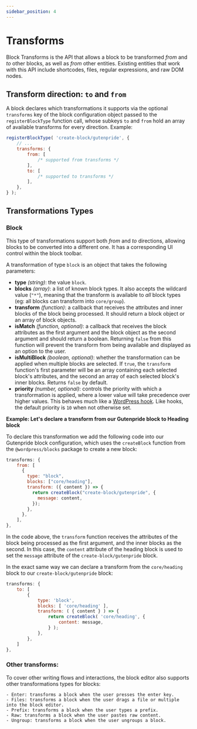 ```yaml
---
sidebar_position: 4
---
```


# Transforms

Block Transforms is the API that allows a block to be transformed _from_ and _to_ other blocks, as well as _from_ other entities. Existing entities that work with this API include shortcodes, files, regular expressions, and raw DOM nodes.

## Transform direction: `to` and `from`

A block declares which transformations it supports via the optional `transforms` key of the block configuration object passed to the `registerBlockType` function call, whose subkeys `to` and `from` hold an array of available transforms for every direction. Example:

```jsx
registerBlockType( 'create-block/gutenpride', {
	// ...
	transforms: {
		from: [
			/* supported from transforms */
		],
		to: [
			/* supported to transforms */
		],
	},
} );
```

## Transformations Types

### Block

This type of transformations support both _from_ and _to_ directions, allowing blocks to be converted into a different one. It has a corresponding UI control within the block toolbar.

A transformation of type `block` is an object that takes the following parameters:

-   **type** _(string)_: the value `block`.
-   **blocks** _(array)_: a list of known block types. It also accepts the wildcard value (`"*"`), meaning that the transform is available to _all_ block types (eg: all blocks can transform into `core/group`).
-   **transform** _(function)_: a callback that receives the attributes and inner blocks of the block being processed. It should return a block object or an array of block objects.
-   **isMatch** _(function, optional)_: a callback that receives the block attributes as the first argument and the block object as the second argument and should return a boolean. Returning `false` from this function will prevent the transform from being available and displayed as an option to the user.
-   **isMultiBlock** _(boolean, optional)_: whether the transformation can be applied when multiple blocks are selected. If `true`, the `transform` function's first parameter will be an array containing each selected block's attributes, and the second an array of each selected block's inner blocks. Returns `false` by default.
-   **priority** _(number, optional)_: controls the priority with which a transformation is applied, where a lower value will take precedence over higher values. This behaves much like a [WordPress hook](https://developer.wordpress.org/reference/#Hook_to_WordPress). Like hooks, the default priority is `10` when not otherwise set.

**Example: Let's declare a transform from our Gutenpride block to Heading block**

To declare this transformation we add the following code into our Gutenpride block configuration, which uses the `createBlock` function from the `@wordpress/blocks` package to create a new block:

```js
transforms: {
    from: [
      {
        type: "block",
        blocks: ["core/heading"],
        transform: ({ content }) => {
          return createBlock("create-block/gutenpride", {
            message: content,
          });
        },
      },
    ],
},
```

In the code above, the `transform` function receives the attributes of the block being processed as the first argument, and the inner blocks as the second. In this case, the `content` attribute of the heading block is used to set the `message` attribute of the `create-block/gutenpride` block.

In the exact same way we can declare a transform from the `core/heading` block to our `create-block/gutenpride` block:

```js
transforms: {
    to: [
        {
            type: 'block',
            blocks: [ 'core/heading' ],
            transform: ( { content } ) => {
                return createBlock( 'core/heading', {
                    content: message,
                } );
            },
        },
    ]
},
```

### Other transforms:

To cover other writing flows and interactions, the block editor also supports other transformations types for blocks:

    - Enter: transforms a block when the user presses the enter key.
    - Files: transforms a block when the user drags a file or multiple into the block editor.
    - Prefix: transforms a block when the user types a prefix.
    - Raw: transforms a block when the user pastes raw content.
    - Ungroup: transforms a block when the user ungroups a block.
